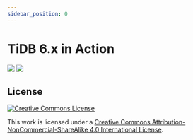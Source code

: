 ```yaml
---
sidebar_position: 0
---
```


# TiDB 6.x in Action

![](https://img2.pingcap.com/forms/4/7/4743b2b24caac777e1c879749c9f622dba46c61f.jpeg)
![](https://img2.pingcap.com/forms/2/1/21691b70e965284b9636026420befba52337905f.jpg)

## License

[![Creative Commons License](https://i.creativecommons.org/l/by-nc-sa/4.0/88x31.png)](https://creativecommons.org/licenses/by-nc-sa/4.0/)

This work is licensed under a [Creative Commons Attribution-NonCommercial-ShareAlike 4.0 International License](https://creativecommons.org/licenses/by-nc-sa/4.0/).
